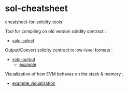 # sol-cheatsheet
cheatsheet-for-solidity-tools

Tool for compiling on old version solidity contract : 
- [solc-select](https://github.com/RemusDBD/sol-cheatsheet/blob/main/cheat-sheet-solc-select.sh)

Output/Convert solidity contract to low-level formats :
- [solc-output](https://github.com/RemusDBD/sol-cheatsheet/blob/main/cheat-sheet-solc-output.sh)
  - [example](https://github.com/RemusDBD/sol-cheatsheet/tree/main/example/cheat-sheet-solc-output)

Visualization of how EVM behaves on the stack & memory :
  - [example_visualization](https://github.com/RemusDBD/sol-cheatsheet/blob/main/example/cheat-sheet-solc-output/visualization/example_visualization/main.lua)
